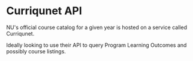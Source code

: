 # Curriqunet API

NU's official course catalog for a given year is hosted on a service called Curriqunet.

Ideally looking to use their API to query Program Learning Outcomes and possibly course listings.